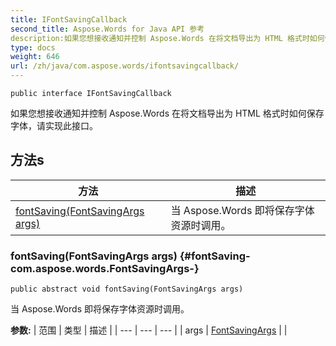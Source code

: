 ```yaml
---
title: IFontSavingCallback
second_title: Aspose.Words for Java API 参考
description:如果您想接收通知并控制 Aspose.Words 在将文档导出为 HTML 格式时如何保存字体，请实现此接口。
type: docs
weight: 646
url: /zh/java/com.aspose.words/ifontsavingcallback/
---
```

```
public interface IFontSavingCallback
```

如果您想接收通知并控制 Aspose.Words 在将文档导出为 HTML 格式时如何保存字体，请实现此接口。
## 方法s

| 方法 | 描述 |
| --- | --- |
| [fontSaving(FontSavingArgs args)](#fontSaving-com.aspose.words.FontSavingArgs-) | 当 Aspose.Words 即将保存字体资源时调用。 |
### fontSaving(FontSavingArgs args) {#fontSaving-com.aspose.words.FontSavingArgs-}
```
public abstract void fontSaving(FontSavingArgs args)
```


当 Aspose.Words 即将保存字体资源时调用。

**参数:**
| 范围 | 类型 | 描述 |
| --- | --- | --- |
| args | [FontSavingArgs](../../com.aspose.words/fontsavingargs) |  |
